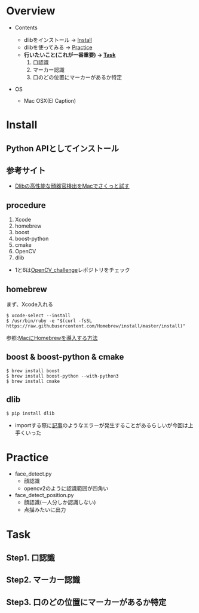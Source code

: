 # Overview
- Contents
    - dlibをインストール → [Install](#install)
    - dlibを使ってみる → [Practice](#practice)
    - **行いたいこと(これが一番重要) → [Task](#task)**
        1. 口認識
        2. マーカー認識
        3. 口のどの位置にマーカーがあるか特定

- OS
    - Mac OSX(El Caption)

# Install
## Python APIとしてインストール
## 参考サイト
- [Dlibの高性能な顔器官検出をMacでさくっと試す](https://qiita.com/naoyu822/items/7cce2f2dbad24931cc87)
## procedure
1. Xcode
2. homebrew
3. boost
4. boost-python
5. cmake
6. OpenCV
7. dlib
- 1と6は[OpenCV_challenge](https://github.com/kkkodai/OpenCV_challenge#install)レポジトリをチェック

## homebrew
まず、Xcode入れる
```
$ xcode-select --install
$ /usr/bin/ruby -e "$(curl -fsSL https://raw.githubusercontent.com/Homebrew/install/master/install)"
```
参照:[MacにHomebrewを導入する方法](https://qiita.com/balius_1064/items/ac7dff5ef10eaf69996f) 

## boost & boost-python & cmake 
```
$ brew install boost
$ brew install boost-python --with-python3
$ brew install cmake
```

## dlib
```sh
$ pip install dlib
```

- importする際に[記事](https://stackoverflow.com/questions/45923202/import-dlib-importerror-symbol-not-found-pyclass-type)のようなエラーが発生することがあるらしいが今回は上手くいった

# Practice
- face_detect.py
    - 顔認識
    - opencv2のように認識範囲が四角い
- face_detect_position.py
    - 顔認識(一人分しか認識しない)
    - 点描みたいに出力

# Task
## Step1. 口認識
## Step2. マーカー認識
## Step3. 口のどの位置にマーカーがあるか特定